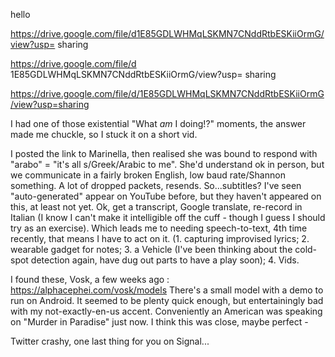 hello 

https://drive.google.com/file/d1E85GDLWHMqLSKMN7CNddRtbESKiiOrmG/view?usp= sharing

https://drive.google.com/file/d 1E85GDLWHMqLSKMN7CNddRtbESKiiOrmG/view?usp= sharing


https://drive.google.com/file/d/1E85GDLWHMqLSKMN7CNddRtbESKiiOrmG/view?usp=sharing

I had one of those existential "What *am*  I doing!?" moments, the answer made me chuckle, so I stuck it on a short vid.

I posted the link to Marinella, then realised she was bound to respond with "arabo" = "it's all s/Greek/Arabic to me".
She'd understand ok in person, but we communicate in a fairly broken English, low baud rate/Shannon something. A lot of dropped packets, resends.
So...subtitles? I've seen "auto-generated" appear on YouTube before, but they haven't appeared on this, at least not yet. Ok, get a transcript, Google translate, re-record in Italian (I know I can't make it intelligible off the cuff - though I guess I should try as an exercise). Which leads me to needing speech-to-text, 4th time recently, that means I have to act on it. (1. capturing improvised lyrics; 2. wearable gadget for notes; 3. a Vehicle (I've been thinking about the cold-spot detection again, have dug out parts to have a play soon); 4. Vids.

I found these, Vosk, a few weeks ago :
https://alphacephei.com/vosk/models
There's a small model with a demo to run on Android. It seemed to be plenty quick enough, but entertainingly bad with my not-exactly-en-us accent. Conveniently an American was speaking on "Murder in Paradise" just now. I think this was close, maybe perfect -

Twitter crashy, one last thing for you on Signal...





